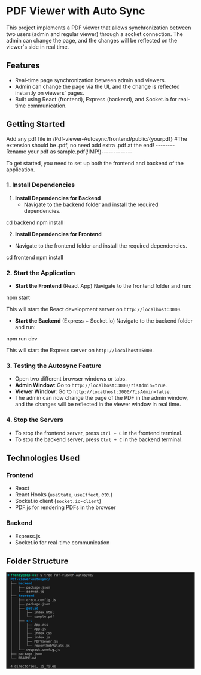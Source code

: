 # PDF Viewer with Auto Sync

This project implements a PDF viewer that allows synchronization between two users (admin and regular viewer) through a socket connection. The admin can change the page, and the changes will be reflected on the viewer's side in real time.

## Features

- Real-time page synchronization between admin and viewers.
- Admin can change the page via the UI, and the change is reflected instantly on viewers' pages.
- Built using React (frontend), Express (backend), and Socket.io for real-time communication.

## Getting Started

Add any pdf file in /Pdf-viewer-Autosync/frontend/public/{yourpdf} #The extension should be .pdf, no need add extra .pdf at the end! --------Rename your pdf as sample.pdf(!IMP!)-------------

To get started, you need to set up both the frontend and backend of the application.

### 1. Install Dependencies

1. **Install Dependencies for Backend**
   - Navigate to the backend folder and install the required dependencies.

cd backend
npm install

2. **Install Dependencies for Frontend**
- Navigate to the frontend folder and install the required dependencies.

cd frontend
npm install

### 2. Start the Application

- **Start the Frontend** (React App)
Navigate to the frontend folder and run:

npm start

This will start the React development server on `http://localhost:3000`.

- **Start the Backend** (Express + Socket.io)
Navigate to the backend folder and run:

npm run dev

This will start the Express server on `http://localhost:5000`.

### 3. Testing the Autosync Feature

- Open two different browser windows or tabs.
- **Admin Window**: Go to `http://localhost:3000/?isAdmin=true`.
- **Viewer Window**: Go to `http://localhost:3000/?isAdmin=false`.
- The admin can now change the page of the PDF in the admin window, and the changes will be reflected in the viewer window in real time.

### 4. Stop the Servers

- To stop the frontend server, press `Ctrl + C` in the frontend terminal.
- To stop the backend server, press `Ctrl + C` in the backend terminal.

## Technologies Used

### Frontend

- React
- React Hooks (`useState`, `useEffect`, etc.)
- Socket.io client (`socket.io-client`)
- PDF.js for rendering PDFs in the browser

### Backend

- Express.js
- Socket.io for real-time communication

## Folder Structure

![alt text](image.png)